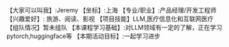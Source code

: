 【大家可以叫我】:Jeremy
【坐标】:上海
【专业/职业】:产品经理/开发工程师
【兴趣爱好】: 旅游、阅读、影视
【项目技能】LLM,医疗信息化和互联网医疗
【组队情况】暂未组队
【本课程学习基础】:对LLM领域有一定的了解，正在学习pytorch,huggingface等
【本期活动目标】:一起学习进步